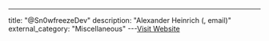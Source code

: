 ---
title: "@Sn0wfreezeDev"
description: "Alexander Heinrich (, email)"
external_category: "Miscellaneous"
---[Visit Website](https://github.com/Sn0wfreezeDev)

